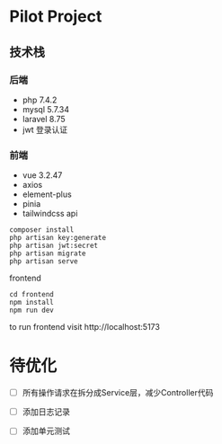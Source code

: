 # Pilot Project
## 技术栈
### 后端
- php 7.4.2
- mysql 5.7.34
- laravel 8.75
- jwt 登录认证
### 前端
- vue 3.2.47
- axios
- element-plus
- pinia
- tailwindcss
api
```shell
composer install
php artisan key:generate
php artisan jwt:secret
php artisan migrate
php artisan serve
```
frontend
```shell
cd frontend
npm install
npm run dev
```

to run frontend
visit http://localhost:5173

# 待优化
- [ ] 所有操作请求在拆分成Service层，减少Controller代码
- [ ] 添加日志记录
- [ ] 添加单元测试

